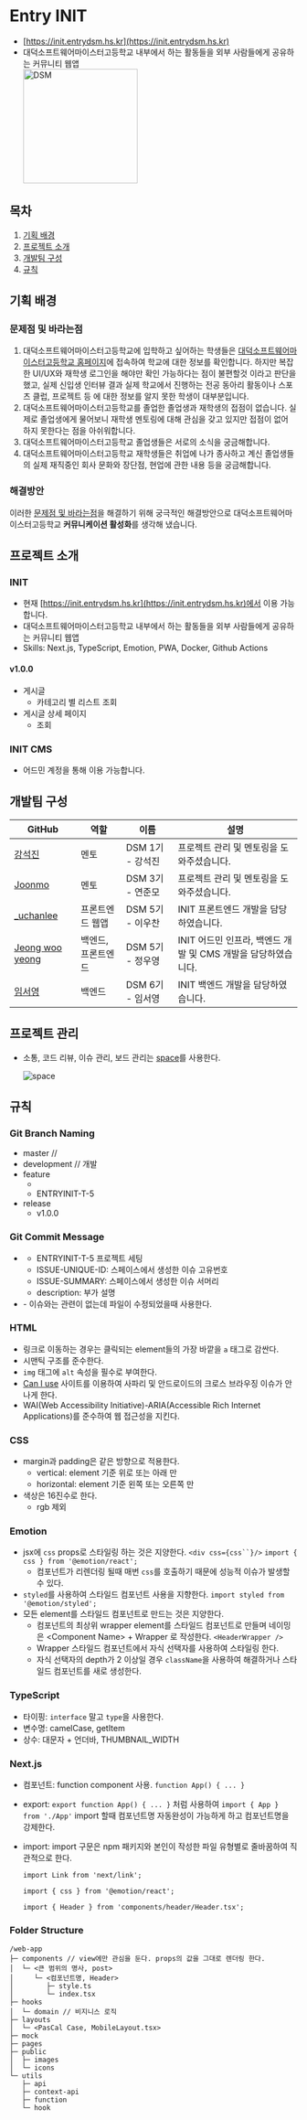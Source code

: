 # Entry INIT

- [https://init.entrydsm.hs.kr](https://init.entrydsm.hs.kr)
- 대덕소프트웨어마이스터고등학교 내부에서 하는 활동들을 외부 사람들에게 공유하는 커뮤니티 웹앱<br />
  <img src="https://avatars.githubusercontent.com/u/26157097?s=400&v=4" alt="DSM" width="200" height="200" />

## 목차

1. [기획 배경](#기획-배경)
2. [프로젝트 소개](#프로젝트-소개)
3. [개발팀 구성](#개발팀-구성)
4. [규칙](#규칙)

## 기획 배경

### 문제점 및 바라는점

1. 대덕소프트웨어마이스터고등학교에 입학하고 싶어하는 학생들은 [대덕소프트웨어마이스터고등학교 홈페이지](https://dsmhs.djsch.kr)에 접속하여 학교에 대한 정보를 확인합니다. 하지만 복잡한 UI/UX와 재학생 로그인을 해야만 확인 가능하다는 점이 불편할것 이라고 판단을 했고, 실제 신입생 인터뷰 결과 실제 학교에서 진행하는 전공 동아리 활동이나 스포츠 클럽, 프로젝트 등 에 대한 정보를 알지 못한 학생이 대부분입니다.
2. 대덕소프트웨어마이스터고등학교를 졸업한 졸업생과 재학생의 접점이 없습니다. 실제로 졸업생에게 물어보니 재학생 멘토링에 대해 관심을 갖고 있지만 접점이 없어 하지 못한다는 점을 아쉬워합니다.
3. 대덕소프트웨어마이스터고등학교 졸업생들은 서로의 소식을 궁금해합니다.
4. 대덕소프트웨어마이스터고등학교 재학생들은 취업에 나가 종사하고 계신 졸업생들의 실제 재직중인 회사 문화와 장단점, 현업에 관한 내용 등을 궁금해합니다.

### 해결방안

이러한 [문제점 및 바라는점](#문제점-및-바라는점)을 해결하기 위해 궁극적인 해결방안으로 대덕소프트웨어마이스터고등학교 **커뮤니케이션 활성화**를 생각해 냈습니다.

## 프로젝트 소개

### INIT

- 현재 [https://init.entrydsm.hs.kr](https://init.entrydsm.hs.kr)에서 이용 가능합니다.
- 대덕소프트웨어마이스터고등학교 내부에서 하는 활동들을 외부 사람들에게 공유하는 커뮤니티 웹앱
- Skills: Next.js, TypeScript, Emotion, PWA, Docker, Github Actions

#### v1.0.0

- 게시글
  - 카테고리 별 리스트 조회
- 게시글 상세 페이지
  - 조회

### INIT CMS

- 어드민 계정을 통해 이용 가능합니다.

## 개발팀 구성

| GitHub                                         | 역할               | 이름             | 설명                                                          |
| ---------------------------------------------- | ------------------ | ---------------- | ------------------------------------------------------------- |
| [강석진](https://github.com/panleeee)          | 멘토               | DSM 1기 - 강석진 | 프로젝트 관리 및 멘토링을 도와주셨습니다.                     |
| [Joonmo](https://github.com/engolder)          | 멘토               | DSM 3기 - 연준모 | 프로젝트 관리 및 멘토링을 도와주셨습니다.                     |
| [\_uchanlee](https://github.com/woochanleee)   | 프론트엔드 웹앱    | DSM 5기 - 이우찬 | INIT 프론트엔드 개발을 담당하였습니다.                        |
| [Jeong woo yeong](https://github.com/o-ozogie) | 백엔드, 프론트엔드 | DSM 5기 - 정우영 | INIT 어드민 인프라, 백엔드 개발 및 CMS 개발을 담당하였습니다. |
| [임서영](https://github.com/lliimm318)         | 백엔드             | DSM 6기 - 임서영 | INIT 백엔드 개발을 담당하였습니다.                            |

## 프로젝트 관리

- 소통, 코드 리뷰, 이슈 관리, 보드 관리는 [space](https://www.jetbrains.com/ko-kr/space)를 사용한다.

  ![space](https://resources.jetbrains.com/storage/products/space/img/meta/logo.png)

## 규칙

### Git Branch Naming

- master // 
- development // 개발
- feature
  - <ISSUE-UNIQUE-ID>
  - ENTRYINIT-T-5
- release
  - v1.0.0

### Git Commit Message

- <ISSUE-UNIQUE-ID> <ISSUE-SUMMARY> <description>
  - ENTRYINIT-T-5 프로젝트 세팅
  - ISSUE-UNIQUE-ID: 스페이스에서 생성한 이슈 고유번호
  - ISSUE-SUMMARY: 스페이스에서 생성한 이슈 서머리
  - description: 부가 설명
- <decription>
  - 이슈와는 관련이 없는데 파일이 수정되었을때 사용한다.

### HTML

- 링크로 이동하는 경우는 클릭되는 element들의 가장 바깥을 `a` 태그로 감싼다.
- 시맨틱 구조를 준수한다.
- `img` 태그에 `alt` 속성을 필수로 부여한다.
- [Can I use](https://caniuse.com) 사이트를 이용하여 사파리 및 안드로이드의 크로스 브라우징 이슈가 안나게 한다.
- WAI(Web Accessibility Initiative)-ARIA(Accessible Rich Internet Applications)를 준수하여 웹 접근성을 지킨다.

### CSS

- margin과 padding은 같은 방향으로 적용한다.
  - vertical: element 기준 위로 또는 아래 만
  - horizontal: element 기준 왼쪽 또는 오른쪽 만
- 색상은 16진수로 한다.
  - rgb 제외

### Emotion

- jsx에 `css` props로 스타일링 하는 것은 지양한다. ` <div css={css``}/> ` `import { css } from '@emotion/react';`
  - 컴포넌트가 리렌더링 될때 매번 `css`를 호출하기 때문에 성능적 이슈가 발생할 수 있다.
- `styled`를 사용하여 스타일드 컴포넌트 사용을 지향한다. `import styled from '@emotion/styled';`
- 모든 element를 스타일드 컴포넌트로 만드는 것은 지양한다.
  - 컴포넌트의 최상위 wrapper element를 스타일드 컴포넌트로 만들며 네이밍은 \<Component Name> + Wrapper 로 작성한다. `<HeaderWrapper />`
  - Wrapper 스타일드 컴포넌트에서 자식 선택자를 사용하여 스타일링 한다.
  - 자식 선택자의 depth가 2 이상일 경우 `className`을 사용하여 해결하거나 스타일드 컴포넌트를 새로 생성한다.

### TypeScript

- 타이핑: `interface` 말고 `type`을 사용한다.
- 변수명: camelCase, getItem
- 상수: 대문자 + 언더바, THUMBNAIL_WIDTH

### Next.js

- 컴포넌트: function component 사용. `function App() { ... }`
- export: `export function App() { ... }` 처럼 사용하여 `import { App } from './App'` import 할때 컴포넌트명 자동완성이 가능하게 하고 컴포넌트명을 강제한다.
- import: import 구문은 npm 패키지와 본인이 작성한 파일 유형별로 줄바꿈하여 직관적으로 한다.

  ```tsx
  import Link from 'next/link';

  import { css } from '@emotion/react';

  import { Header } from 'components/header/Header.tsx';
  ```

### Folder Structure

```
/web-app
├─ components // view에만 관심을 둔다. props의 값을 그대로 렌더링 한다.
│  └─ <큰 범위의 명사, post>
│     └─ <컴포넌트명, Header>
│        ├─ style.ts
│        └─ index.tsx
├─ hooks
│  └─ domain // 비지니스 로직
├─ layouts
│  └─ <PasCal Case, MobileLayout.tsx>
├─ mock
├─ pages
├─ public
│  ├─ images
│  └─ icons
└─ utils
   ├─ api
   ├─ context-api
   ├─ function
   └─ hook
```
